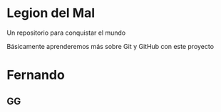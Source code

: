 # Legion del Mal
Un repositorio para conquistar el mundo

Básicamente aprenderemos más sobre Git y GitHub con este proyecto


# Fernando


## GG
